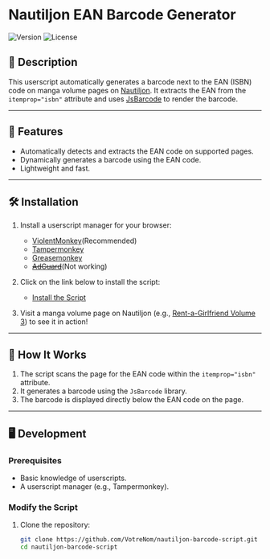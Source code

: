 # Nautiljon EAN Barcode Generator

![Version](https://img.shields.io/badge/version-1.1-blue)
![License](https://img.shields.io/badge/license-GPL%20v3.0-green)

## 📜 Description

This userscript automatically generates a barcode next to the EAN (ISBN) code on manga volume pages on [Nautiljon](https://www.nautiljon.com/). It extracts the EAN from the `itemprop="isbn"` attribute and uses [JsBarcode](https://github.com/lindell/JsBarcode) to render the barcode.


---

## 🚀 Features

- Automatically detects and extracts the EAN code on supported pages.
- Dynamically generates a barcode using the EAN code.
- Lightweight and fast.

---

## 🛠️ Installation

1. Install a userscript manager for your browser:
   - [ViolentMonkey](https://violentmonkey.github.io/)(Recommended)
   - [Tampermonkey](https://www.tampermonkey.net/) 
   - [Greasemonkey](https://www.greasespot.net/)
   - ~~[AdGuard](https://adguard.com/fr/welcome.html)~~(Not working)

3. Click on the link below to install the script:
   - [Install the Script](https://github.com/nitatemic/Nautiljon-EAN-Barcode-Generator/raw/main/nautiljon-barcode-generator.user.js)

4. Visit a manga volume page on Nautiljon (e.g., [Rent-a-Girlfriend Volume 3](https://www.nautiljon.com/mangas/rent-a-girlfriend/volume-3,36568.html)) to see it in action!

---

## 📄 How It Works

1. The script scans the page for the EAN code within the `itemprop="isbn"` attribute.
2. It generates a barcode using the `JsBarcode` library.
3. The barcode is displayed directly below the EAN code on the page.

---

## 🖥️ Development

### Prerequisites
- Basic knowledge of userscripts.
- A userscript manager (e.g., Tampermonkey).

### Modify the Script
1. Clone the repository:
   ```bash
   git clone https://github.com/VotreNom/nautiljon-barcode-script.git
   cd nautiljon-barcode-script
